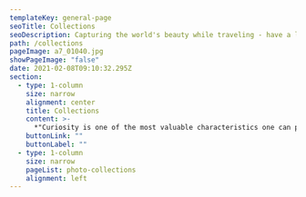 ```yaml
---
templateKey: general-page
seoTitle: Collections
seoDescription: Capturing the world's beauty while traveling - have a look at the photos I took in this portfolio of collections.
path: /collections
pageImage: a7_01040.jpg
showPageImage: "false"
date: 2021-02-08T09:10:32.295Z
section:
  - type: 1-column
    size: narrow
    alignment: center
    title: Collections
    content: >-
      *"Curiosity is one of the most valuable characteristics one can possess. When coupled with fearlessness and determination, that’s freedom."*
    buttonLink: ""
    buttonLabel: ""
  - type: 1-column
    size: narrow
    pageList: photo-collections
    alignment: left
---
```

